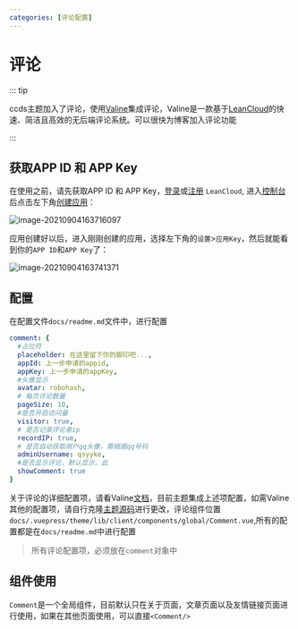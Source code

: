 ```yaml
---
categories: [评论配置]
---
```




# 评论

::: tip 

ccds主题加入了评论，使用<a href="https://valine.js.org/">Valine</a>集成评论，Valine是一款基于[LeanCloud](https://leancloud.cn/)的快速、简洁且高效的无后端评论系统。可以很快为博客加入评论功能

:::



## 获取APP ID 和 APP Key

在使用之前，请先获取APP ID 和 APP Key，[登录](https://leancloud.cn/dashboard/login.html#/signin)或[注册](https://leancloud.cn/dashboard/login.html#/signup) `LeanCloud`, 进入[控制台](https://leancloud.cn/dashboard/applist.html#/apps)后点击左下角[创建应用](https://leancloud.cn/dashboard/applist.html#/newapp)：

![image-20210904163716097](https://ooszy.cco.vin/img/blog-note/image-20210904163716097.png?x-oss-process=style/pictureProcess1)

应用创建好以后，进入刚刚创建的应用，选择左下角的`设置`>`应用Key`，然后就能看到你的`APP ID`和`APP Key`了：

![image-20210904163741371](https://ooszy.cco.vin/img/blog-note/image-20210904163741371.png?x-oss-process=style/pictureProcess1)



## 配置

在配置文件`docs/readme.md`文件中，进行配置

```yaml
comment: {
  #占位符
  placeholder: 在这里留下你的脚印吧...,
  appId: 上一步申请的appid,
  appKey: 上一步申请的appKey,
  #头像显示
  avatar: robohash,
  # 每页评论数量
  pageSize: 10,
  #是否开启访问量
  visitor: true,
  # 是否记录评论者ip
  recordIP: true,
  # 是否自动获取用户qq头像，需根据qq号码
  adminUsername: qsyyke,
  #是否显示评论，默认显示，此
  showComment: true 
}
```

关于评论的详细配置项，请看Valine<a href="https://valine.js.org/configuration.html#appId">文档</a>，目前主题集成上述项配置，如需Valine其他的配置项，请自行克隆<a href="https://github.com/qsyyke/vuepress-theme-ccds">主题源码</a>进行更改，评论组件位置`docs/.vuepress/theme/lib/client/components/global/Comment.vue`,所有的配置都是在`docs/readme.md`中进行配置

> 所有评论配置项，必须放在`comment`对象中



## 组件使用

`Comment`是一个全局组件，目前默认只在关于页面，文章页面以及友情链接页面进行使用，如果在其他页面使用，可以直接`<Comment/>`

